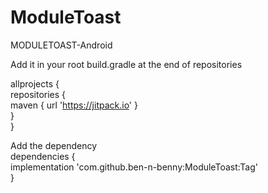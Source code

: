 # ModuleToast

MODULETOAST-Android


Add it in your root build.gradle at the end of repositories

allprojects {<br/>
  repositories {<br/>
    maven { url 'https://jitpack.io' }<br/>
  }<br/>
}<br/>

Add the dependency<br/>
  dependencies {<br/>
    implementation 'com.github.ben-n-benny:ModuleToast:Tag'<br/>
  }<br/>
